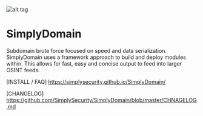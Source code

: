  ![alt tag](https://images.unsplash.com/photo-1493606278519-11aa9f86e40a?auto=format&fit=crop&w=2250&q=60&ixid=dW5zcGxhc2guY29tOzs7Ozs%3D "")
 
# SimplyDomain
Subdomain brute force focused on speed and data serialization. 
SimplyDomain uses a framework approach to build and deploy modules within. This allows
for fast, easy and concise output to feed into larger OSINT feeds.

[INSTALL / FAQ]
https://simplysecurity.github.io/SimplyDomain/

[CHANGELOG]
https://github.com/SimplySecurity/SimplyDomain/blob/master/CHNAGELOG.md
